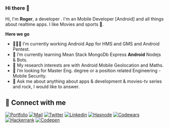<link rel="stylesheet" type="text/css" href="./style.css" />


### Hi there 👋


Hi, I'm **Roger**, a developer . I'm an Mobile Developer [Android] and all things about realtime apps. I like Movies and sports 🏃.


  **Here we go**

  - 👨🏻‍💻 I’m currently working Android App for HMS and GMS and Android Pentest.
  - 🌱 I’m currently learning Mean Stack MongoDb Express **Android** Nodejs & Bots.
  - 🤔 My research interests are with  Android Mobile Geolocation and Maths.
  - 💼 I’m looking for Master Eng. degree or a position related Engineering - Mobile Security.
  - 💬 Ask me about anything about apps & development & movies-tv series and rock, I would like to answer.


<!--HACKTOBERFEST START -->
<!--
 ### Hacktoberfest Badges 2022
 
[![@rogergcc's Holopin board](https://holopin.me/rogergcc)](https://holopin.io/@rogergcc)
-->
<!--HACKTOBERFEST END -->


## 🔗 Connect with me

[![Portfolio](https://img.shields.io/badge/-Portfolio-black?style=for-the-badge&logo=google-chrome&logoColor=white)](https://www.rogercolquecalcina.me/)
[![Mail](https://img.shields.io/badge/-Say%20Hi!-black?style=for-the-badge&logo=gmail)](mailto:rogcolquehuancac@gmail.com)
[![Twitter](https://img.shields.io/badge/-Twitter-black?style=for-the-badge&logo=twitter)](https://twitter.com/gccroger)
[![Linkedin](https://img.shields.io/badge/-LinkedIn-black?style=for-the-badge&logo=Linkedin)](https://linkedin.com/in/roger-colquehuanca-calcina)
[![Hasnode](https://img.shields.io/badge/-HasNode-black?style=for-the-badge&logo=rss)](https://blogdevtrip.hashnode.dev)
[![Codewars](https://img.shields.io/badge/-codewars-black?style=for-the-badge&logo=codewars&logoColor=bb432c)](https://www.codewars.com/users/rogergcc)
[![Hackerrank](https://img.shields.io/badge/-hackerrank-black?style=for-the-badge&logo=hackerrank)](https://www.hackerrank.com/rogergcc)
[![Codepen](https://img.shields.io/badge/-Codepen-black?style=for-the-badge&logo=codepen&logoColor=white)](https://codepen.io/rogergcc)

<!--
[![Google Play](https://img.shields.io/badge/-Google%20Play-black?style=for-the-badge&logo=google-play)](https://play.google.com/store/apps/dev?id=7315706573700759915)

<p align="left">
<a href="https://codepen.io/rogergcc" target="blank"><img align="center" src="https://cdn.jsdelivr.net/npm/simple-icons@3.0.1/icons/codepen.svg" alt="rogergcc" height="30" width="40" /></a>
<a href="https://dev.to/rogergcc" target="blank"><img align="center" src="https://cdn.jsdelivr.net/npm/simple-icons@3.0.1/icons/dev-dot-to.svg" alt="rogergcc" height="30" width="40" /></a>
<a href="https://linkedin.com/in/roger-colquehuanca-calcina" target="blank"><img align="center" src="https://cdn.jsdelivr.net/npm/simple-icons@3.0.1/icons/linkedin.svg" alt="roger-colquehuanca-calcina" height="30" width="40" /></a>
<a href="https://stackoverflow.com/story/rogergcc" target="blank"><img align="center" src="https://cdn.jsdelivr.net/npm/simple-icons@3.0.1/icons/stackoverflow.svg" alt="rogergcc" height="30" width="40" /></a>
<a href="https://www.hackerrank.com/rogergcc" target="blank"><img align="center" src="https://cdn.jsdelivr.net/npm/simple-icons@3.0.1/icons/hackerrank.svg" alt="rogergcc" height="30" width="40" /></a>
<a href="https://blogdevtrip.hashnode.dev" target="blank"><img align="center" src="https://cdn.jsdelivr.net/npm/simple-icons@3.0.1/icons/rss.svg" alt="https://blogdevtrip.hashnode.dev" height="30" width="40" /></a>
</p> 

--!>
